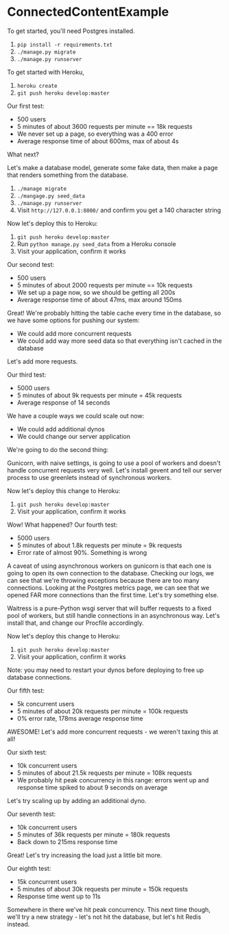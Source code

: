 # ConnectedContentExample

To get started, you'll need Postgres installed.

1. `pip install -r requirements.txt`
2. `./manage.py migrate`
3. `./manage.py runserver`

To get started with Heroku,

1. `heroku create`
2. `git push heroku develop:master`

Our first test:

- 500 users
- 5 minutes of about 3600 requests per minute == 18k requests
- We never set up a page, so everything was a 400 error
- Average response time of about 600ms, max of about 4s

What next?

Let's make a database model, generate some fake data, then make a
page that renders something from the database.

1. `./manage migrate`
2. `./mangage.py seed_data`
3. `./manage.py runserver`
4. Visit `http://127.0.0.1:8000/` and confirm you get a 140 character string

Now let's deploy this to Heroku:

1. `git push heroku develop:master`
2. Run `python manage.py seed_data` from a Heroku console
2. Visit your application, confirm it works

Our second test:

- 500 users
- 5 minutes of about 2000 requests per minute == 10k requests
- We set up a page now, so we should be getting all 200s
- Average response time of about 47ms, max around 150ms

Great! We're probably hitting the table cache every time in the database,
so we have some options for pushing our system:

- We could add more concurrent requests
- We could add way more seed data so that everything isn't cached in the database

Let's add more requests.

Our third test:

- 5000 users
- 5 minutes of about 9k requests per minute = 45k requests
- Average response of 14 seconds

We have a couple ways we could scale out now:

- We could add additional dynos
- We could change our server application

We're going to do the second thing:

Gunicorn, with naive settings, is going to use a pool of workers and doesn't handle
concurrent requests very well. Let's install gevent and tell our server process to
use greenlets instead of synchronous workers.

Now let's deploy this change to Heroku:

1. `git push heroku develop:master`
2. Visit your application, confirm it works

Wow! What happened? Our fourth test:

- 5000 users
- 5 minutes of about 1.8k requests per minute = 9k requests
- Error rate of almost 90%. Something is wrong

A caveat of using asynchronous workers on gunicorn is that each one is going to open
its own connection to the database. Checking our logs, we can see that we're throwing
exceptions because there are too many connections. Looking at the Postgres metrics
page, we can see that we opened FAR more connections than the first time. Let's try
something else.

Waitress is a pure-Python wsgi server that will buffer requests to a fixed pool of
workers, but still handle connections in an asynchronous way. Let's install that,
and change our Procfile accordingly.

Now let's deploy this change to Heroku:

1. `git push heroku develop:master`
2. Visit your application, confirm it works

Note: you may need to restart your dynos before deploying to free up database connections.

Our fifth test:

- 5k concurrent users
- 5 minutes of about 20k requests per minute = 100k requests
- 0% error rate, 178ms average response time

AWESOME! Let's add more concurrent requests - we weren't taxing this at all!

Our sixth test:

- 10k concurrent users
- 5 minutes of about 21.5k requests per minute = 108k requests
- We probably hit peak concurrency in this range: errors went up and response time
  spiked to about 9 seconds on average

Let's try scaling up by adding an additional dyno.

Our seventh test:

- 10k concurrent users
- 5 minutes of 36k requests per minute = 180k requests
- Back down to 215ms response time

Great! Let's try increasing the load just a little bit more.

Our eighth test:

- 15k concurrent users
- 5 minutes of about 30k requests per minute = 150k requests
- Response time went up to 11s

Somewhere in there we've hit peak concurrency. This next time though, we'll
try a new strategy - let's not hit the database, but let's hit Redis instead.
